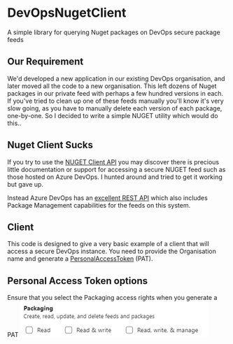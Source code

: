 # DevOpsNugetClient
A simple library for querying Nuget packages on DevOps secure package feeds

## Our Requirement

We'd developed a new application in our existing DevOps organisation, and later moved all the code to a new organisation. This left dozens of Nuget packages
in our private feed with perhaps a few hundred versions in each. If you've tried to clean up one of these feeds manually you'll know it's very slow going, as you
have to manually delete each version of each package, one-by-one. So I decided to write a simple NUGET utility which would do this..

## Nuget Client Sucks

If you try to use the [NUGET Client API](https://github.com/NuGet/NuGet.Client) you may discover there is precious little documentation or 
support for accessing a secure NUGET feed such as those hosted on Azure DevOps. I hunted around and tried to get it working but gave up.

Instead Azure DevOps has an [excellent REST API](https://docs.microsoft.com/en-us/rest/api/azure/devops/artifacts/feed%20%20management/get%20feeds?view=azure-devops-rest-6.0) 
which also includes Package Management capabilities for the feeds on this system.

## Client

This code is designed to give a very basic example of a client that will access a secure DevOps instance. You need to provide the Organisation name and generate 
a [PersonalAccessToken](https://docs.microsoft.com/en-us/azure/devops/organizations/accounts/use-personal-access-tokens-to-authenticate?view=azure-devops&tabs=preview-page)  (PAT).

## Personal Access Token options

Ensure that you select the Packaging access rights when you generate a PAT
![PAT packaging options](Packaging.png "Packaging Options")

